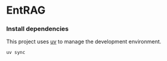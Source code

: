# EntRAG

### Install dependencies

This project uses [uv](https://docs.astral.sh/uv/getting-started/installation/) to manage the development environment.

```bash
uv sync
```

